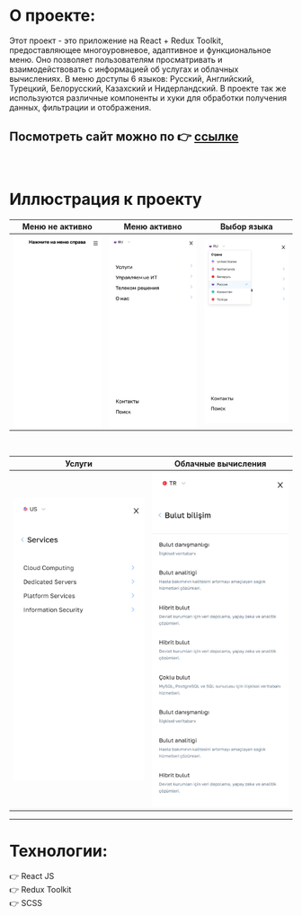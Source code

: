 # О проекте:

<p>Этот проект - это приложение на React + Redux Toolkit, предоставляющее многоуровневое, адаптивное и функциональное меню. Оно позволяет пользователям просматривать и взаимодействовать с информацией об услугах и облачных вычислениях. В меню доступы 6 языков: Русский, Английский, Турецкий, Белорусский, Казахский и Нидерландский. В проекте так же используются различные компоненты и хуки для обработки получения данных, фильтрации и отображения.</p>

<h2>
Посмотреть сайт можно по 👉 
<a href="https://magical-hamster-9cb444.netlify.app/"><span>ссылке</span></a>
</h2>

<br/>

# Иллюстрация к проекту

| Меню не активно | Меню активно | Выбор языка |
| :--------------:|:-----------:|:-----------:|
| ![Menu not active](screens/menu-not-active.png) | ![Menu active](screens/menu-active.png) | ![Select Language](screens/select-language.png) |

<br/>

| Услуги | Облачные вычисления |
| :-----:|:-------------------:|
| ![Services Page](screens/services-page.png) | ![Cloud Services Details](screens/cloud-services-details.png) |

<hr/>

# Технологии:
👉 React JS  
👉 Redux Toolkit  <br>
👉 SCSS
